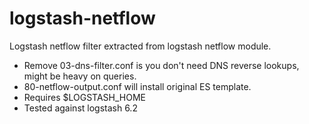 # logstash-netflow
Logstash netflow filter extracted from logstash netflow module.

- Remove 03-dns-filter.conf is you don't need DNS reverse lookups, might be heavy on queries. 
- 80-netflow-output.conf will install original ES template. 
- Requires $LOGSTASH_HOME 
- Tested against logstash 6.2
